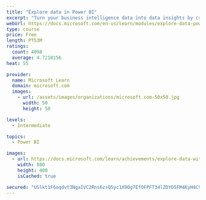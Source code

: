 ```yaml
---
title: "Explore data in Power BI"
excerpt: "Turn your business intelligence data into data insights by creating and configuring Power BI dashboards."
webUrl: https://docs.microsoft.com/en-us/learn/modules/explore-data-power-bi/
type: course
price: Free
length: PT53M
ratings:
  count: 4098
  average: 4.7218156
heat: 55

provider:
  name: Microsoft Learn
  domain: microsoft.com
  images:
    - url: /assets/images/organizations/microsoft.com-50x50.jpg
      width: 50
      height: 50

levels:
  - Intermediate

topics:
  - Power BI

images:
  - url: https://docs.microsoft.com/learn/achievements/explore-data-with-power-bi-desktop-social.png
    width: 800
    height: 400
    isCached: true

secured: "USlkt1F6oqdvt3NgaIVC2Rns6zsQ5yc1X9Og7EfOFPFT34lZDYO5FM4KyH4C9+dbNfR02SKx2Z7bQpbsuom/R0gqw56raafMR9/DCPNtaX6bPNqj7cXJswm4kbpk4gTy/Oo1D1NEq7CeuCtYI9xUqC6x2Dqo1kP7urExPaXx9CxFeMmALeJjidbxYz7FBgr8FioNfebu+Ip5p5VhushEC41Zoqn4OJAigo4g+2hyQhlemelAXITMP6uxD1b2M6IAgFvylfdAUpHE44QhA0oTiTXGrBLtN8DSAXZvJ8BMH8soh9JolDe/0uALM3oChTFt/hoTGWzMvziB+8u/Iv8lyhuFtB2Zf3ZxaxIr+tFxKdccp2Lld16wNctr93EdoLyDxOHZlyx9O+uFdRWx9f2xF20u/cElHIfDZbEbwqVHFrw=;gsReyrow4pjH2t5qJijBow=="
---
```


